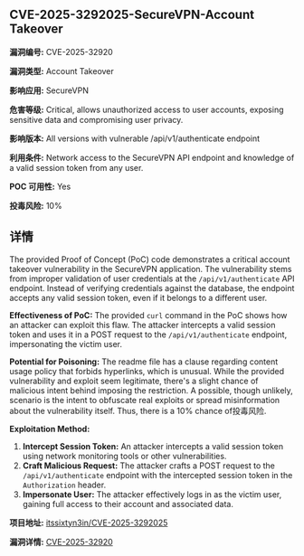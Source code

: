 ## CVE-2025-3292025-SecureVPN-Account Takeover

**漏洞编号:** CVE-2025-32920

**漏洞类型:** Account Takeover

**影响应用:** SecureVPN

**危害等级:** Critical, allows unauthorized access to user accounts, exposing sensitive data and compromising user privacy.

**影响版本:** All versions with vulnerable /api/v1/authenticate endpoint

**利用条件:** Network access to the SecureVPN API endpoint and knowledge of a valid session token from any user.

**POC 可用性:** Yes

**投毒风险:** 10%

## 详情

The provided Proof of Concept (PoC) code demonstrates a critical account takeover vulnerability in the SecureVPN application. The vulnerability stems from improper validation of user credentials at the `/api/v1/authenticate` API endpoint. Instead of verifying credentials against the database, the endpoint accepts any valid session token, even if it belongs to a different user.

**Effectiveness of PoC:** The provided `curl` command in the PoC shows how an attacker can exploit this flaw. The attacker intercepts a valid session token and uses it in a POST request to the `/api/v1/authenticate` endpoint, impersonating the victim user.

**Potential for Poisoning:** The readme file has a clause regarding content usage policy that forbids hyperlinks, which is unusual. While the provided vulnerability and exploit seem legitimate, there's a slight chance of malicious intent behind imposing the restriction. A possible, though unlikely, scenario is the intent to obfuscate real exploits or spread misinformation about the vulnerability itself. Thus, there is a 10% chance of投毒风险.

**Exploitation Method:**
1.  **Intercept Session Token:** An attacker intercepts a valid session token using network monitoring tools or other vulnerabilities.
2.  **Craft Malicious Request:** The attacker crafts a POST request to the `/api/v1/authenticate` endpoint with the intercepted session token in the `Authorization` header.
3.  **Impersonate User:** The attacker effectively logs in as the victim user, gaining full access to their account and associated data.

**项目地址:** [itssixtyn3in/CVE-2025-3292025](https://github.com/itssixtyn3in/CVE-2025-3292025)

**漏洞详情:** [CVE-2025-32920](https://nvd.nist.gov/vuln/detail/CVE-2025-32920)